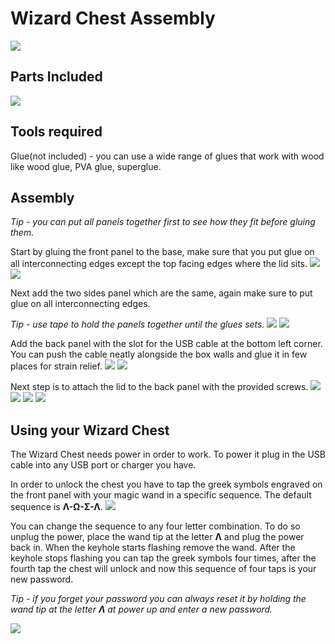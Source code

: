 # Wizard Chest Assembly

![](https://github.com/TheMagicOfThings/wizard-chest/blob/master/img/Wizard%20Lock%20Box.jpg)

## Parts Included
![](https://github.com/TheMagicOfThings/wizard-chest/blob/master/img/20200617_111302.jpg)

## Tools required
Glue(not included) - you can use a wide range of glues that work with wood like wood glue, PVA glue, superglue.

## Assembly
_Tip - you can put all panels together first to see how they fit before gluing them._

Start by gluing the front panel to the base, make sure that you put glue on all interconnecting edges except the top facing edges where the lid sits.
![](https://github.com/TheMagicOfThings/wizard-chest/blob/master/img/20200617_112223.jpg)
![](https://github.com/TheMagicOfThings/wizard-chest/blob/master/img/20200617_112303.jpg)

Next add the two sides panel which are the same, again make sure to put glue on all interconnecting edges.

_Tip - use tape to hold the panels together until the glues sets._
![](https://github.com/TheMagicOfThings/wizard-chest/blob/master/img/20200617_112329.jpg)
![](https://github.com/TheMagicOfThings/wizard-chest/blob/master/img/20200617_112526.jpg)

Add the back panel with the slot for the USB cable at the bottom left corner. You can push the cable neatly alongside the box walls and glue it in few places for strain relief.
![](https://github.com/TheMagicOfThings/wizard-chest/blob/master/img/20200617_112556.jpg)
![](https://github.com/TheMagicOfThings/wizard-chest/blob/master/img/20200618_140328.jpg)

Next step is to attach the lid to the back panel with the provided screws.
![](https://github.com/TheMagicOfThings/wizard-chest/blob/master/img/20200617_112708.jpg)
![](https://github.com/TheMagicOfThings/wizard-chest/blob/master/img/20200617_112902.jpg)
![](https://github.com/TheMagicOfThings/wizard-chest/blob/master/img/20200617_113110.jpg)
![](https://github.com/TheMagicOfThings/wizard-chest/blob/master/img/20200617_112815.jpg)

## Using your Wizard Chest

The Wizard Chest needs power in order to work. To power it plug in the USB cable into any USB port or charger you have.

In order to unlock the chest you have to tap the greek symbols engraved on the front panel with your magic wand in a specific sequence. The default sequence is **Λ-Ω-Σ-Λ**.
![](https://github.com/TheMagicOfThings/wizard-chest/blob/master/img/20200618_131733.jpg)

You can change the sequence to any four letter combination. To do so unplug the power, place the wand tip at the letter **Λ** and plug the power back in. When the keyhole starts flashing remove the wand. After the keyhole stops flashing you can tap the greek symbols four times, after the fourth tap the chest will unlock and now this sequence of four taps is your new password.

_Tip -  if you forget your password you can always reset it by holding the wand tip at the letter **Λ** at power up and enter a new password._

![](https://github.com/TheMagicOfThings/wizard-chest/blob/master/img/20200618_131809.jpg)


